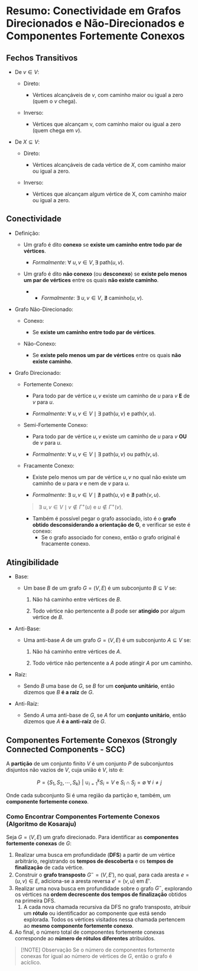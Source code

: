 # Resumo: Conectividade em Grafos Direcionados e Não-Direcionados e Componentes Fortemente Conexos

## Fechos Transitivos

- De $v \in V$:
	
	- Direto:
		
		- Vértices alcançáveis de $v$, com caminho maior ou igual a zero (quem o $v$ chega).
		
	- Inverso:
		
		- Vértices que alcançam v, com caminho maior ou igual a zero (quem chega em $v$).
	
- De $X \subseteq V$:
	
	- Direto:
			
		- Vértices alcançáveis de cada vértice de $X$, com caminho maior ou igual a zero.
		
	- Inverso:
		
		- Vértices que alcançam algum vértice de X, com caminho maior ou igual a zero.

## Conectividade

- Definição:
	
	- Um grafo é dito **conexo** se **existe um caminho entre todo par de vértices**.
		
		- _Formalmente_: $\forall \ u,v \in V,\exists \ \text{path}(u,v)$.
		
	- Um grafo é dito **não conexo** (ou **desconexo**) se **existe pelo menos um par de vértices** entre os quais **não existe caminho**.
		
		- - _Formalmente_: $\exists\ u, v \in V,\ \nexists\ \text{caminho}(u, v)$.
	
- Grafo Não-Direcionado:
	
	- Conexo: 
		
		- Se **existe um caminho entre todo par de vértices**.
		
	- Não-Conexo:
		
		- Se **existe pelo menos um par de vértices** entre os quais **não existe caminho**. 
	
- Grafo Direcionado:
	
	- Fortemente Conexo:
		
		- Para todo par de vértice $u, v$ existe um caminho de $u$ para $v$ **E** de $v$ para $u$.
		
		- _Formalmente_: $\forall \ u,v \in V \mid \exists \ \text{path}(u,v) \text{ e } \text{path}(v,u)$.
		
	- Semi-Fortemente Conexo:
		
		- Para todo par de vértice $u, v$ existe um caminho de $u$ para $v$ **OU** de $v$ para $u$.
		
		-  _Formalmente_: $\forall \ u,v \in V \mid \exists \ \text{path}(u,v) \text{ ou } \text{path}(v,u)$.
		
	- Fracamente Conexo:
		
		- Existe pelo menos um par de vértice $u, v$ no qual não existe um caminho de $u$ para $v$ e nem de $v$ para $u$.
		
		-  _Formalmente_: $\exists \ u,v \in V \mid \nexists \ \text{path}(u,v) \text{ e } \nexists \ \text{path}(v,u)$.
		> $\exists \ u,v \in V \mid v \notin Γ^+(u) \text{ e } u \notin Γ^+(v)$.
		
		- Também é possível pegar o grafo associado, isto é o **grafo obtido desconsiderando a orientação de G**, e verificar se este é conexo:
			- Se o grafo associado for conexo, então o grafo original é fracamente conexo.
	
## Atingibilidade

- Base:
	
	- Um base $B$ de um grafo $G = (V, E)$ é um subconjunto $B \subseteq V$ se:
		
		1. Não há caminho entre vértices de $B$.
			
		2. Todo vértice não pertencente a $B$ pode ser **atingido** por algum vértice de $B$.
	
- Anti-Base: 
	
	- Uma anti-base $A$ de um grafo $G = (V, E)$ é um subconjunto $A \subseteq V$ se:
		
		1. Não há caminho entre vértices de $A$.
			
		2. Todo vértice não pertencente a $A$ pode atingir $A$ por um caminho.
	
- Raíz:
	
	- Sendo $B$ uma base de $G$, se $B$ for um **conjunto unitário**, então dizemos que $B$ **é a raíz** de $G$.
	
- Anti-Raíz:

	- Sendo $A$ uma anti-base de $G$, se $A$ for um **conjunto unitário**, então dizemos que $A$ **é a anti-raíz** de $G$.

## Componentes Fortemente Conexos (Strongly Connected Components - SCC)

A **partição** de um conjunto finito $V$ é um conjunto $P$ de subconjuntos disjuntos não vazios de $V$, cuja união é $V$, isto é:

$$
P = \{S_1, S_2, \cdots, S_k\} \ | \ \cup_{i=1}^{k} S_i = V \text{ e } S_i \cap S_j = \emptyset \ \forall \ i \neq j 
$$

Onde cada subconjunto Si é uma região da partição e, também, um **componente fortemente conexo**.

### Como Encontrar Componentes Fortemente Conexos (Algoritmo de Kosaraju)

Seja $G = (V, E)$ um grafo direcionado. Para identificar as **componentes fortemente conexas** de $G$:

1. Realizar uma busca em profundidade (**DFS**) a partir de um vértice arbitrário, registrando os **tempos de descoberta** e os **tempos de finalização** de cada vértice.
2. Construir o **grafo transposto** $G^- = (V, E')$, no qual, para cada aresta $e = (u, v) \in E$, adiciona-se a aresta reversa $e' = (v, u)$ em $E'$.
3. Realizar uma nova busca em profundidade sobre o grafo $G^-$, explorando os vértices na **ordem decrescente dos tempos de finalização** obtidos na primeira DFS.
	1. A cada nova chamada recursiva da DFS no grafo transposto, atribuir um **rótulo** ou identificador ao componente que está sendo explorada. Todos os vértices visitados nessa chamada pertencem ao **mesmo componente fortemente conexo**.
4. Ao final, o número total de componentes fortemente conexas corresponde ao **número de rótulos diferentes** atribuídos.

> [!NOTE] Observação
> Se o número de componentes fortemente conexas for igual ao número de vértices de $G$, então o grafo é acíclico.


